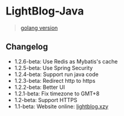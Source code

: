 # LightBlog-Java

> [golang version](https://github.com/LeeReindeer/lightblog)

## Changelog

- 1.2.6-beta: Use Redis as Mybatis's cache
- 1.2.5-beta: Use Spring Security
- 1.2.4-beta: Support run java code
- 1.2.3-beta: Redirect http to https
- 1.2.2-beta: Better UI
- 1.2.1-beta: Fix timezone to GMT+8
- 1.2-beta: Support HTTPS
- 1.1-beta: Website online: [lightblog.xzy](https://lightblog.xzy)
